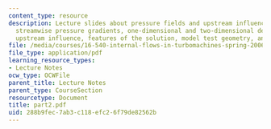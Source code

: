 ```yaml
---
content_type: resource
description: Lecture slides about pressure fields and upstream influence, normal and
  streamwise pressure gradients, one-dimensional and two-dimensional descriptions,
  upstream influence, features of the solution, model test geometry, and instrumentation.
file: /media/courses/16-540-internal-flows-in-turbomachines-spring-2006/288b9fec7ab3c118efc26f79de82562b_part2.pdf
file_type: application/pdf
learning_resource_types:
- Lecture Notes
ocw_type: OCWFile
parent_title: Lecture Notes
parent_type: CourseSection
resourcetype: Document
title: part2.pdf
uid: 288b9fec-7ab3-c118-efc2-6f79de82562b
---
```

